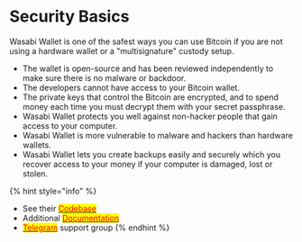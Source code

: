 # Security Basics

Wasabi Wallet is one of the safest ways you can use Bitcoin if you are not using a hardware wallet or a "multisignature" custody setup.

* The wallet is open-source and has been reviewed independently to make sure there is no malware or backdoor.&#x20;
* The developers cannot have access to your Bitcoin wallet.&#x20;
* The private keys that control the Bitcoin are encrypted, and to spend money each time you must decrypt them with your secret passphrase.&#x20;
* Wasabi Wallet protects you well against non-hacker people that gain access to your computer.
* Wasabi Wallet is more vulnerable to malware and hackers than hardware wallets.&#x20;
* Wasabi Wallet lets you create backups easily and securely which you recover access to your money if your computer is damaged, lost or stolen.

{% hint style="info" %}
* See their [<mark style="color:red;">Codebase</mark>](https://github.com/zkSNACKs/WalletWasabi/)<mark style="color:red;"></mark>
* Additional [<mark style="color:red;">Documentation</mark>](https://docs.wasabiwallet.io)<mark style="color:red;"></mark>
* [<mark style="color:red;">Telegram</mark>](https://t.me/WasabiWallet) support group
{% endhint %}
